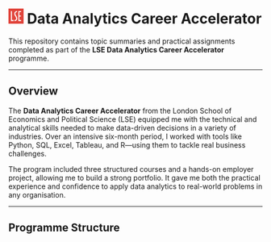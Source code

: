 # <img src="lse_logo.png" alt="LSE Logo" height="30"/> Data Analytics Career Accelerator

This repository contains topic summaries and practical assignments completed as part of the **LSE Data Analytics Career Accelerator** programme.

---

## Overview

The **Data Analytics Career Accelerator** from the London School of Economics and Political Science (LSE) equipped me with the technical and analytical skills needed to make data-driven decisions in a variety of industries. Over an intensive six-month period, I worked with tools like Python, SQL, Excel, Tableau, and R—using them to tackle real business challenges.

The program included three structured courses and a hands-on employer project, allowing me to build a strong portfolio. It gave me both the practical experience and confidence to apply data analytics to real-world problems in any organisation.

---

## Programme Structure
